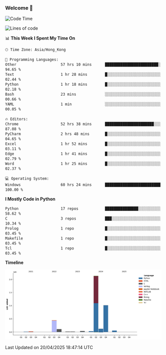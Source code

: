 ### Welcome 👋

<!--START_SECTION:waka-->
![Code Time](http://img.shields.io/badge/Code%20Time-1%2C824%20hrs%2046%20mins-blue)

![Lines of code](https://img.shields.io/badge/From%20Hello%20World%20I%27ve%20Written-4.0%20million%20lines%20of%20code-blue)

📊 **This Week I Spent My Time On** 

```text
🕑︎ Time Zone: Asia/Hong_Kong

💬 Programming Languages: 
Other                    57 hrs 10 mins      ████████████████████████░   94.65 % 
Text                     1 hr 28 mins        █░░░░░░░░░░░░░░░░░░░░░░░░   02.44 % 
Python                   1 hr 18 mins        █░░░░░░░░░░░░░░░░░░░░░░░░   02.18 % 
Bash                     23 mins             ░░░░░░░░░░░░░░░░░░░░░░░░░   00.66 % 
YAML                     1 min               ░░░░░░░░░░░░░░░░░░░░░░░░░   00.05 % 

🔥 Editors: 
Chrome                   52 hrs 38 mins      ██████████████████████░░░   87.08 % 
PyCharm                  2 hrs 48 mins       █░░░░░░░░░░░░░░░░░░░░░░░░   04.65 % 
Excel                    1 hr 52 mins        █░░░░░░░░░░░░░░░░░░░░░░░░   03.11 % 
Edge                     1 hr 41 mins        █░░░░░░░░░░░░░░░░░░░░░░░░   02.79 % 
Word                     1 hr 25 mins        █░░░░░░░░░░░░░░░░░░░░░░░░   02.37 % 

💻 Operating System: 
Windows                  60 hrs 24 mins      █████████████████████████   100.00 % 
```

**I Mostly Code in Python** 

```text
Python                   17 repos            ███████████████░░░░░░░░░░   58.62 % 
C                        3 repos             ███░░░░░░░░░░░░░░░░░░░░░░   10.34 % 
Prolog                   1 repo              █░░░░░░░░░░░░░░░░░░░░░░░░   03.45 % 
Makefile                 1 repo              █░░░░░░░░░░░░░░░░░░░░░░░░   03.45 % 
Tcl                      1 repo              █░░░░░░░░░░░░░░░░░░░░░░░░   03.45 % 
```



**Timeline**

![Lines of Code chart](https://raw.githubusercontent.com/xhj2501/xhj2501/main/assets/bar_graph.png)


 Last Updated on 20/04/2025 18:47:14 UTC
<!--END_SECTION:waka-->

